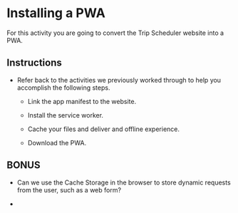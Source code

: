 # Installing a PWA

For this activity you are going to convert the Trip Scheduler website into a PWA.

## Instructions

* Refer back to the activities we previously worked through to help you accomplish the following steps.

  * Link the app manifest to the website.

  * Install the service worker.

  * Cache your files and deliver and offline experience.

  * Download the PWA.

## BONUS

* Can we use the Cache Storage in the browser to store dynamic requests from the user, such as a web form?

*
